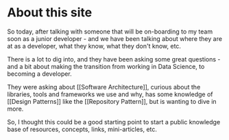 # About this site

So today, after talking with someone that will be on-boarding to my team soon as a junior developer - and we have been talking about where they are at as a developer, what they know, what they don't know, etc.

There  is a lot to dig into, and they have been asking some great questions - and a bit about making the transition from working in Data Science, to becoming a developer. 

They were asking about [[Software Architecture]], curious about the libraries, tools and frameworks we use and why, has some knowledge of [[Design Patterns]] like the [[Repository Pattern]], but is wanting to dive in more.

So, I thought this could be a good starting point to start a public knowledge base of resources, concepts, links, mini-articles, etc.